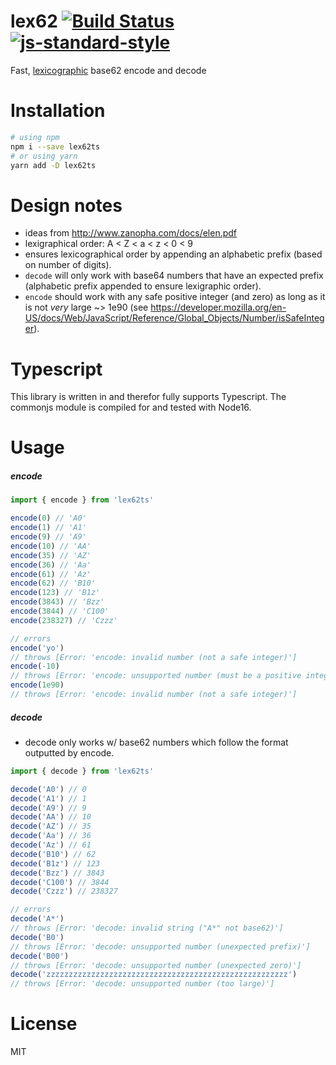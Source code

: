 # lex62 [![Build Status](https://travis-ci.org/tjmehta/lex62.svg?branch=master)](https://travis-ci.org/tjmehta/lex62) [![js-standard-style](https://img.shields.io/badge/code%20style-standard-brightgreen.svg?style=flat)](http://standardjs.com/)
Fast, [lexicographic](https://en.wikipedia.org/wiki/Lexicographical_order) base62 encode and decode

# Installation
```sh
# using npm
npm i --save lex62ts
# or using yarn
yarn add -D lex62ts
```

# Design notes
 * ideas from http://www.zanopha.com/docs/elen.pdf
 * lexigraphical order: A < Z < a < z < 0 < 9
 * ensures lexicographical order by appending an alphabetic prefix (based on number of digits).
 * `decode` will only work with base64 numbers that have an expected prefix (alphabetic prefix appended to ensure lexigraphic order).
 * `encode` should work with any safe positive integer (and zero) as long as it is not _very_ large ~> 1e90 (see https://developer.mozilla.org/en-US/docs/Web/JavaScript/Reference/Global_Objects/Number/isSafeInteger).

# Typescript

This library is written in and therefor fully supports Typescript. The commonjs module is compiled for and tested with Node16.

# Usage
##### encode
```ts
import { encode } from 'lex62ts'

encode(0) // 'A0'
encode(1) // 'A1'
encode(9) // 'A9'
encode(10) // 'AA'
encode(35) // 'AZ'
encode(36) // 'Aa'
encode(61) // 'Az'
encode(62) // 'B10'
encode(123) // 'B1z'
encode(3843) // 'Bzz'
encode(3844) // 'C100'
encode(238327) // 'Czzz'

// errors
encode('yo')
// throws [Error: 'encode: invalid number (not a safe integer)']
encode(-10)
// throws [Error: 'encode: unsupported number (must be a positive integer or zero)']
encode(1e90)
// throws [Error: 'encode: invalid number (not a safe integer)']
```

##### decode
* decode only works w/ base62 numbers which follow the format outputted by encode.
```js
import { decode } from 'lex62ts'

decode('A0') // 0
decode('A1') // 1
decode('A9') // 9
decode('AA') // 10
decode('AZ') // 35
decode('Aa') // 36
decode('Az') // 61
decode('B10') // 62
decode('B1z') // 123
decode('Bzz') // 3843
decode('C100') // 3844
decode('Czzz') // 238327

// errors
decode('A*')
// throws [Error: 'decode: invalid string ("A*" not base62)']
decode('B0')
// throws [Error: 'decode: unsupported number (unexpected prefix)']
decode('B00')
// throws [Error: 'decode: unsupported number (unexpected zero)']
decode('zzzzzzzzzzzzzzzzzzzzzzzzzzzzzzzzzzzzzzzzzzzzzzzzzzzzzz')
// throws [Error: 'decode: unsupported number (too large)']
```

# License
MIT
